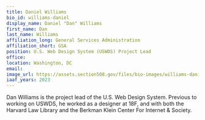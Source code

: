 ```yaml
---
title: Daniel Williams
bio_id: williams-daniel
display_name: Daniel "Dan" Williams
first_name: Dan
last_name: Williams
affiliation_long: General Services Administration
affiliation_short: GSA
position: U.S. Web Design System (USWDS) Project Lead
office: 
location: Washington, DC
email: 
image_url: https://assets.section508.gov/files/bio-images/williams-daniel.jpg
iaaf_years: 2023
---
```

Dan Williams is the project lead of the U.S. Web Design System. Previous to working on USWDS, he worked as a designer at 18F, and with both the Harvard Law Library and the Berkman Klein Center For Internet & Society.